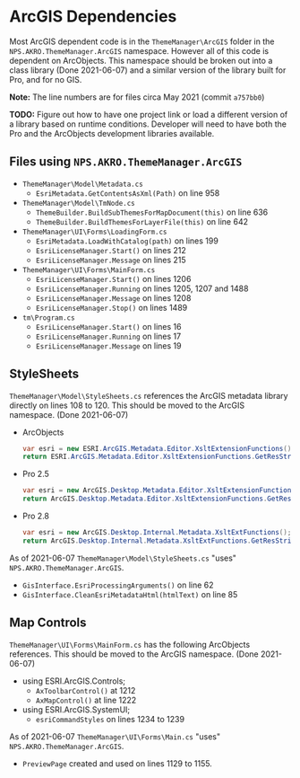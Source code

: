 # ArcGIS Dependencies

Most ArcGIS dependent code is in the `ThemeManager\ArcGIS` folder in the
`NPS.AKRO.ThemeManager.ArcGIS` namespace. However all of this code is dependent
on ArcObjects. This namespace should be broken out into a class library (Done
2021-06-07) and a similar version of the library built for Pro, and for no GIS.

**Note:** The line numbers are for files circa May 2021 (commit `a757bb0`)

**TODO:** Figure out how to have one project link or load a different version of
a library based on runtime conditions.  Developer will need to have both the
Pro and the ArcObjects development libraries available.

## Files using `NPS.AKRO.ThemeManager.ArcGIS`

* `ThemeManager\Model\Metadata.cs`
  * `EsriMetadata.GetContentsAsXml(Path)` on line 958
* `ThemeManager\Model\TmNode.cs`
  * `ThemeBuilder.BuildSubThemesForMapDocument(this)` on line 636
  * `ThemeBuilder.BuildThemesForLayerFile(this)` on line 642
* `ThemeManager\UI\Forms\LoadingForm.cs`
  * `EsriMetadata.LoadWithCatalog(path)` on lines 199
  * `EsriLicenseManager.Start()` on lines 212
  * `EsriLicenseManager.Message` on lines 215
* `ThemeManager\UI\Forms\MainForm.cs`
  * `EsriLicenseManager.Start()` on lines 1206
  * `EsriLicenseManager.Running` on lines 1205, 1207 and 1488
  * `EsriLicenseManager.Message` on lines 1208
  * `EsriLicenseManager.Stop()` on lines 1489
* `tm\Program.cs`
  * `EsriLicenseManager.Start()` on lines 16
  * `EsriLicenseManager.Running` on lines 17
  * `EsriLicenseManager.Message` on lines 19

## StyleSheets

`ThemeManager\Model\StyleSheets.cs` references the ArcGIS metadata
library directly on lines 108 to 120. This should be moved to the
ArcGIS namespace. (Done 2021-06-07)

* ArcObjects

  ```c#
  var esri = new ESRI.ArcGIS.Metadata.Editor.XsltExtensionFunctions();
  return ESRI.ArcGIS.Metadata.Editor.XsltExtensionFunctions.GetResString(match.Groups[1].Value);
  ```

* Pro 2.5

  ```c#
  var esri = new ArcGIS.Desktop.Metadata.Editor.XsltExtensionFunctions();
  return ArcGIS.Desktop.Metadata.Editor.XsltExtensionFunctions.GetResString(match.Groups[1].Value);
  ```

* Pro 2.8

  ```c#
  var esri = new ArcGIS.Desktop.Internal.Metadata.XsltExtFunctions();
  return ArcGIS.Desktop.Internal.Metadata.XsltExtFunctions.GetResString(match.Groups[1].Value);
  ```

As of 2021-06-07 `ThemeManager\Model\StyleSheets.cs` "uses"
`NPS.AKRO.ThemeManager.ArcGIS`.

* `GisInterface.EsriProcessingArguments()` on line 62
* `GisInterface.CleanEsriMetadataHtml(htmlText)` on line 85

## Map Controls

`ThemeManager\UI\Forms\MainForm.cs` has the following ArcObjects
references. This should be moved to the ArcGIS namespace. (Done 2021-06-07)

* using ESRI.ArcGIS.Controls;
  * `AxToolbarControl()` at 1212
  * `AxMapControl()` at line 1222
* using ESRI.ArcGIS.SystemUI;
  * `esriCommandStyles` on lines 1234 to 1239

As of 2021-06-07 `ThemeManager\UI\Forms\Main.cs` "uses"
`NPS.AKRO.ThemeManager.ArcGIS`.

* `PreviewPage` created and used on lines 1129 to 1155.
